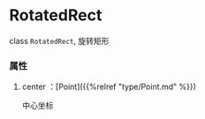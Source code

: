 # RotatedRect

class `RotatedRect`, 旋转矩形

### 属性

1. center ：[Point]({{%relref "type/Point.md" %}})

   中心坐标
